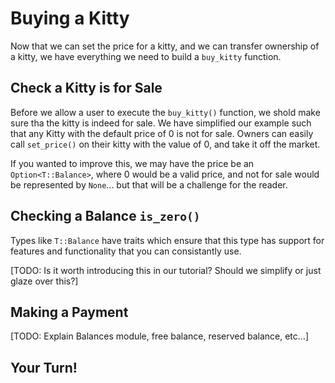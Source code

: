 Buying a Kitty
===

Now that we can set the price for a kitty, and we can transfer ownership of a kitty, we have everything we need to build a `buy_kitty` function.

## Check a Kitty is for Sale

Before we allow a user to execute the `buy_kitty()` function, we shold make sure tha the kitty is indeed for sale. We have simplified our example such that any Kitty with the default price of 0 is not for sale. Owners can easily call `set_price()` on their kitty with the value of 0, and take it off the market.

If you wanted to improve this, we may have the price be an `Option<T::Balance>`, where 0 would be a valid price, and not for sale would be represented by `None`... but that will be a challenge for the reader.

## Checking a Balance `is_zero()`

Types like `T::Balance` have traits which ensure that this type has support for features and functionality that you can consistantly use.

[TODO: Is it worth introducing this in our tutorial? Should we simplify or just glaze over this?]

## Making a Payment

[TODO: Explain Balances module, free balance, reserved balance, etc...]

## Your Turn!